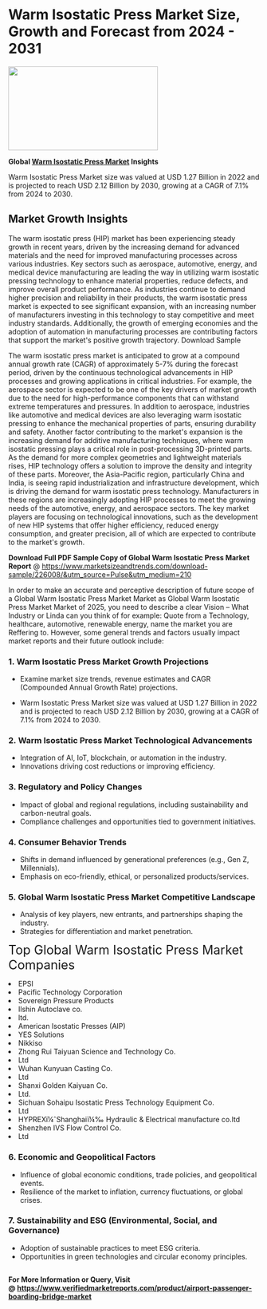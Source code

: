 <H1>Warm Isostatic Press Market Size, Growth and Forecast from 2024 - 2031</H1><img class="aligncenter size-medium wp-image-584254" src="https://thirdeyenews.in/wp-content/uploads/2024/09/Global-Market-Research-300x168.jpeg" alt="" width="300" height="168" /><p><strong>Global&nbsp;<a href="https://www.marketsizeandtrends.com/download-sample/226008/&amp;utm_source=Pulse&amp;utm_medium=210">Warm Isostatic Press Market</a> Insights</strong></p><p>Warm Isostatic Press Market size was valued at USD 1.27 Billion in 2022 and is projected to reach USD 2.12 Billion by 2030, growing at a CAGR of 7.1% from 2024 to 2030.</p><p><h2>Market Growth Insights</h2> <p>The warm isostatic press (HIP) market has been experiencing steady growth in recent years, driven by the increasing demand for advanced materials and the need for improved manufacturing processes across various industries. Key sectors such as aerospace, automotive, energy, and medical device manufacturing are leading the way in utilizing warm isostatic pressing technology to enhance material properties, reduce defects, and improve overall product performance. As industries continue to demand higher precision and reliability in their products, the warm isostatic press market is expected to see significant expansion, with an increasing number of manufacturers investing in this technology to stay competitive and meet industry standards. Additionally, the growth of emerging economies and the adoption of automation in manufacturing processes are contributing factors that support the market's positive growth trajectory. Download Sample</p> <p>The warm isostatic press market is anticipated to grow at a compound annual growth rate (CAGR) of approximately 5-7% during the forecast period, driven by the continuous technological advancements in HIP processes and growing applications in critical industries. For example, the aerospace sector is expected to be one of the key drivers of market growth due to the need for high-performance components that can withstand extreme temperatures and pressures. In addition to aerospace, industries like automotive and medical devices are also leveraging warm isostatic pressing to enhance the mechanical properties of parts, ensuring durability and safety. Another factor contributing to the market's expansion is the increasing demand for additive manufacturing techniques, where warm isostatic pressing plays a critical role in post-processing 3D-printed parts. As the demand for more complex geometries and lightweight materials rises, HIP technology offers a solution to improve the density and integrity of these parts. Moreover, the Asia-Pacific region, particularly China and India, is seeing rapid industrialization and infrastructure development, which is driving the demand for warm isostatic press technology. Manufacturers in these regions are increasingly adopting HIP processes to meet the growing needs of the automotive, energy, and aerospace sectors. The key market players are focusing on technological innovations, such as the development of new HIP systems that offer higher efficiency, reduced energy consumption, and greater precision, all of which are expected to contribute to the market's growth. </p><p><span class=""><strong>Download Full PDF Sample Copy of Global Warm Isostatic Press Market Report</strong> @ <a href="https://www.marketsizeandtrends.com/download-sample/226008/&amp;utm_source=Pulse&amp;utm_medium=210" target="_blank">https://www.marketsizeandtrends.com/download-sample/226008/&amp;utm_source=Pulse&amp;utm_medium=210</a></span></p><p>In order to make an accurate and perceptive description of future scope of a Global&nbsp;Warm Isostatic Press Market Market as Global&nbsp;Warm Isostatic Press Market Market of 2025, you need to describe a clear Vision &ndash; What Industry or Linda can you think of for example: Quote from a Technology, healthcare, automotive, renewable energy, name the market you are Reffering to. However, some general trends and factors usually impact market reports and their future outlook include:</p><h3>1.&nbsp;<strong>Warm Isostatic Press Market Growth Projections</strong></h3><ul><li>Examine market size trends, revenue estimates and CAGR (Compounded Annual Growth Rate) projections.</li><li><p>Warm Isostatic Press Market size was valued at USD 1.27 Billion in 2022 and is projected to reach USD 2.12 Billion by 2030, growing at a CAGR of 7.1% from 2024 to 2030.</p></li></ul><h3>2.&nbsp;<strong>Warm Isostatic Press Market Technological Advancements</strong></h3><ul><li>Integration of AI, IoT, blockchain, or automation in the industry.</li><li>Innovations driving cost reductions or improving efficiency.</li></ul><h3>3.&nbsp;<strong>Regulatory and Policy Changes</strong></h3><ul><li>Impact of global and regional regulations, including sustainability and carbon-neutral goals.</li><li>Compliance challenges and opportunities tied to government initiatives.</li></ul><h3>4.&nbsp;<strong>Consumer Behavior Trends</strong></h3><ul><li>Shifts in demand influenced by generational preferences (e.g., Gen Z, Millennials).</li><li>Emphasis on eco-friendly, ethical, or personalized products/services.</li></ul><h3>5.&nbsp;<strong>Global Warm Isostatic Press Market Competitive Landscape</strong></h3><ul><li>Analysis of key players, new entrants, and partnerships shaping the industry.</li><li>Strategies for differentiation and market penetration.</li></ul><p data-pm-slice="1 1 []"><span style="color: inherit; font-family: inherit; font-size: 25px;">Top Global Warm Isostatic Press Market Companies</span></p><div class="" data-test-id=""><p><li>EPSI</li><li> Pacific Technology Corporation</li><li> Sovereign Pressure Products</li><li> Ilshin Autoclave co.</li><li>ltd.</li><li> American Isostatic Presses (AIP)</li><li> YES Solutions</li><li> Nikkiso</li><li> Zhong Rui Taiyuan Science and Technology Co.</li><li>Ltd</li><li> Wuhan Kunyuan Casting Co.</li><li>Ltd</li><li> Shanxi Golden Kaiyuan Co.</li><li> Ltd.</li><li> Sichuan Sohaipu Isostatic Press Technology Equipment Co.</li><li> Ltd</li><li> HYPREXï¼ˆShanghaiï¼‰ Hydraulic & Electrical manufacture co.ltd</li><li> Shenzhen IVS Flow Control Co.</li><li> Ltd</li></p></div><h3>6.&nbsp;<strong>Economic and Geopolitical Factors</strong></h3><ul><li>Influence of global economic conditions, trade policies, and geopolitical events.</li><li>Resilience of the market to inflation, currency fluctuations, or global crises.</li></ul><h3>7.&nbsp;<strong>Sustainability and ESG (Environmental, Social, and Governance)</strong></h3><ul><li>Adoption of sustainable practices to meet ESG criteria.</li><li>Opportunities in green technologies and circular economy principles.</li></ul><h2><strong style="font-size: 14px;">For More Information or Query, Visit @&nbsp;</strong><a style="background-color: #ffffff; font-size: 14px;" href="https://www.marketsizeandtrends.com/report/warm-isostatic-press-market/" target="_blank">https://www.verifiedmarketreports.com/product/airport-passenger-boarding-bridge-market</a></h2>
